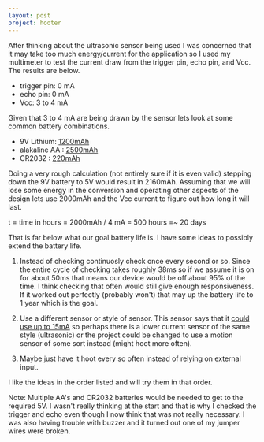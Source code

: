 ```yaml
---
layout: post
project: hooter
---
```


After thinking about the ultrasonic sensor being used I was concerned that it may take too much energy/current for the application so I used my multimeter to test the current draw from the trigger pin, echo pin, and Vcc. The results are below.

- trigger pin: 0 mA
- echo pin: 0 mA
- Vcc: 3 to 4 mA

Given that 3 to 4 mA are being drawn by the sensor lets look at some common battery combinations.

- 9V Lithium: [1200mAh](https://www.microbattery.com/blog/post/battery-bios:-everything-you-need-to-know-about-the-9v-battery/)
- alakaline AA : [2500mAh](https://www.microbattery.com/blog/post/battery-bios:-everything-you-need-to-know-about-the-aa-battery/)
- CR2032 : [220mAh](https://www.microbattery.com/lithium-coin-cell-batteries-cr/cr2032/atomic-cr2032-battery-3v-lithium-1-premium-battery.html#tab-product5)

Doing a very rough calculation (not entirely sure if it is even valid) stepping down the 9V battery to 5V would result in 2160mAh. Assuming that we will lose some energy in the conversion and operating other aspects of the design lets use 2000mAh and the Vcc current to figure out how long it will last.

t = time in hours
  = 2000mAh / 4 mA
  = 500 hours
  =~ 20 days

That is far below what our goal battery life is. I have some ideas to possibly extend the battery life.

1. Instead of checking continuosly check once every second or so. Since the entire cycle of checking takes roughly 38ms so if we assume it is on for about 50ms that means our device would be off about 95% of the time. I think checking that often would still give enough responsiveness. If it worked out perfectly (probably won't) that may up the battery life to 1 year which is the goal.

2. Use a different sensor or style of sensor. This sensor says that it [could use up to 15mA](https://howtomechatronics.com/tutorials/arduino/ultrasonic-sensor-hc-sr04/) so perhaps there is a lower current sensor of the same style (ultrasonic) or the project could be changed to use a motion sensor of some sort instead (might hoot more often).

3. Maybe just have it hoot every so often instead of relying on external input.

I like the ideas in the order listed and will try them in that order.

Note: Multiple AA's and CR2032 batteries would be needed to get to the required 5V. I wasn't really thinking at the start and that is why I checked the trigger and echo even though I now think that was not really necessary. I was also having trouble with buzzer and it turned out one of my jumper wires were broken.
